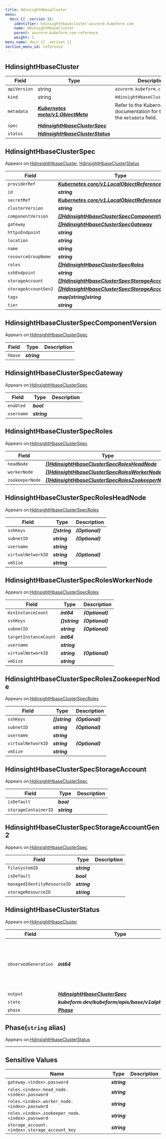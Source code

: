 ```yaml
---
title: HdinsightHbaseCluster
menu:
  docs_{{ .version }}:
    identifier: hdinsighthbasecluster-azurerm.kubeform.com
    name: HdinsightHbaseCluster
    parent: azurerm.kubeform.com-reference
    weight: 1
menu_name: docs_{{ .version }}
section_menu_id: reference
---
```


## HdinsightHbaseCluster
| Field | Type | Description |
| ------ | ----- | ----------- |
| `apiVersion` | string | `azurerm.kubeform.com/v1alpha1` |
|    `kind` | string | `HdinsightHbaseCluster` |
| `metadata` | ***[Kubernetes meta/v1.ObjectMeta](https://v1-18.docs.kubernetes.io/docs/reference/generated/kubernetes-api/v1.18/#objectmeta-v1-meta)***|Refer to the Kubernetes API documentation for the fields of the `metadata` field.|
| `spec` | ***[HdinsightHbaseClusterSpec](#hdinsighthbaseclusterspec)***||
| `status` | ***[HdinsightHbaseClusterStatus](#hdinsighthbaseclusterstatus)***||
## HdinsightHbaseClusterSpec

Appears on:[HdinsightHbaseCluster](#hdinsighthbasecluster), [HdinsightHbaseClusterStatus](#hdinsighthbaseclusterstatus)

| Field | Type | Description |
| ------ | ----- | ----------- |
| `providerRef` | ***[Kubernetes core/v1.LocalObjectReference](https://v1-18.docs.kubernetes.io/docs/reference/generated/kubernetes-api/v1.18/#localobjectreference-v1-core)***||
| `id` | ***string***||
| `secretRef` | ***[Kubernetes core/v1.LocalObjectReference](https://v1-18.docs.kubernetes.io/docs/reference/generated/kubernetes-api/v1.18/#localobjectreference-v1-core)***||
| `clusterVersion` | ***string***||
| `componentVersion` | ***[[]HdinsightHbaseClusterSpecComponentVersion](#hdinsighthbaseclusterspeccomponentversion)***||
| `gateway` | ***[[]HdinsightHbaseClusterSpecGateway](#hdinsighthbaseclusterspecgateway)***||
| `httpsEndpoint` | ***string***| ***(Optional)*** |
| `location` | ***string***||
| `name` | ***string***||
| `resourceGroupName` | ***string***||
| `roles` | ***[[]HdinsightHbaseClusterSpecRoles](#hdinsighthbaseclusterspecroles)***||
| `sshEndpoint` | ***string***| ***(Optional)*** |
| `storageAccount` | ***[[]HdinsightHbaseClusterSpecStorageAccount](#hdinsighthbaseclusterspecstorageaccount)***| ***(Optional)*** |
| `storageAccountGen2` | ***[[]HdinsightHbaseClusterSpecStorageAccountGen2](#hdinsighthbaseclusterspecstorageaccountgen2)***| ***(Optional)*** |
| `tags` | ***map[string]string***| ***(Optional)*** |
| `tier` | ***string***||
## HdinsightHbaseClusterSpecComponentVersion

Appears on:[HdinsightHbaseClusterSpec](#hdinsighthbaseclusterspec)

| Field | Type | Description |
| ------ | ----- | ----------- |
| `hbase` | ***string***||
## HdinsightHbaseClusterSpecGateway

Appears on:[HdinsightHbaseClusterSpec](#hdinsighthbaseclusterspec)

| Field | Type | Description |
| ------ | ----- | ----------- |
| `enabled` | ***bool***||
| `username` | ***string***||
## HdinsightHbaseClusterSpecRoles

Appears on:[HdinsightHbaseClusterSpec](#hdinsighthbaseclusterspec)

| Field | Type | Description |
| ------ | ----- | ----------- |
| `headNode` | ***[[]HdinsightHbaseClusterSpecRolesHeadNode](#hdinsighthbaseclusterspecrolesheadnode)***||
| `workerNode` | ***[[]HdinsightHbaseClusterSpecRolesWorkerNode](#hdinsighthbaseclusterspecrolesworkernode)***||
| `zookeeperNode` | ***[[]HdinsightHbaseClusterSpecRolesZookeeperNode](#hdinsighthbaseclusterspecroleszookeepernode)***||
## HdinsightHbaseClusterSpecRolesHeadNode

Appears on:[HdinsightHbaseClusterSpecRoles](#hdinsighthbaseclusterspecroles)

| Field | Type | Description |
| ------ | ----- | ----------- |
| `sshKeys` | ***[]string***| ***(Optional)*** |
| `subnetID` | ***string***| ***(Optional)*** |
| `username` | ***string***||
| `virtualNetworkID` | ***string***| ***(Optional)*** |
| `vmSize` | ***string***||
## HdinsightHbaseClusterSpecRolesWorkerNode

Appears on:[HdinsightHbaseClusterSpecRoles](#hdinsighthbaseclusterspecroles)

| Field | Type | Description |
| ------ | ----- | ----------- |
| `minInstanceCount` | ***int64***| ***(Optional)*** |
| `sshKeys` | ***[]string***| ***(Optional)*** |
| `subnetID` | ***string***| ***(Optional)*** |
| `targetInstanceCount` | ***int64***||
| `username` | ***string***||
| `virtualNetworkID` | ***string***| ***(Optional)*** |
| `vmSize` | ***string***||
## HdinsightHbaseClusterSpecRolesZookeeperNode

Appears on:[HdinsightHbaseClusterSpecRoles](#hdinsighthbaseclusterspecroles)

| Field | Type | Description |
| ------ | ----- | ----------- |
| `sshKeys` | ***[]string***| ***(Optional)*** |
| `subnetID` | ***string***| ***(Optional)*** |
| `username` | ***string***||
| `virtualNetworkID` | ***string***| ***(Optional)*** |
| `vmSize` | ***string***||
## HdinsightHbaseClusterSpecStorageAccount

Appears on:[HdinsightHbaseClusterSpec](#hdinsighthbaseclusterspec)

| Field | Type | Description |
| ------ | ----- | ----------- |
| `isDefault` | ***bool***||
| `storageContainerID` | ***string***||
## HdinsightHbaseClusterSpecStorageAccountGen2

Appears on:[HdinsightHbaseClusterSpec](#hdinsighthbaseclusterspec)

| Field | Type | Description |
| ------ | ----- | ----------- |
| `filesystemID` | ***string***||
| `isDefault` | ***bool***||
| `managedIdentityResourceID` | ***string***||
| `storageResourceID` | ***string***||
## HdinsightHbaseClusterStatus

Appears on:[HdinsightHbaseCluster](#hdinsighthbasecluster)

| Field | Type | Description |
| ------ | ----- | ----------- |
| `observedGeneration` | ***int64***| ***(Optional)*** Resource generation, which is updated on mutation by the API Server.|
| `output` | ***[HdinsightHbaseClusterSpec](#hdinsighthbaseclusterspec)***| ***(Optional)*** |
| `state` | ***kubeform.dev/kubeform/apis/base/v1alpha1.State***| ***(Optional)*** |
| `phase` | ***[Phase](#phase)***| ***(Optional)*** |
## Phase(`string` alias)

Appears on:[HdinsightHbaseClusterStatus](#hdinsighthbaseclusterstatus)

---
## Sensitive Values
| Name | Type | Description |
|------|------|-------------|
| `gateway.<index>.password` | ***string*** ||
| `roles.<index>.head_node.<index>.password` | ***string*** ||
| `roles.<index>.worker_node.<index>.password` | ***string*** ||
| `roles.<index>.zookeeper_node.<index>.password` | ***string*** ||
| `storage_account.<index>.storage_account_key` | ***string*** ||
